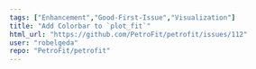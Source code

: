 ```yaml
---
tags: ["Enhancement","Good-First-Issue","Visualization"]
title: "Add Colorbar to `plot_fit`"
html_url: "https://github.com/PetroFit/petrofit/issues/112"
user: "robelgeda"
repo: "PetroFit/petrofit"
---
```


